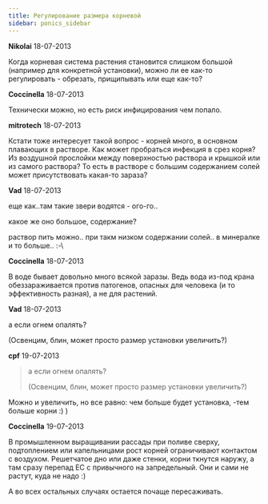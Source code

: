 ```yaml
---
title: Регулирование размера корневой
sidebar: ponics_sidebar
---
```


**Nikolai** 18-07-2013

Когда корневая система растения становится слишком большой (например для конкретной установки), можно ли ее как-то регулировать - обрезать, прищипывать или еще как-то?


**Coccinella** 18-07-2013

Технически можно, но есть риск инфицирования чем попало.


**mitrotech** 18-07-2013

Кстати тоже интересует такой вопрос - корней много, в основном плавающих в растворе. Как может пробраться инфекция в срез корня? Из воздушной прослойки между поверхностью раствора и крышкой или из самого раствора? То есть в растворе с большим содержанием солей может присутствовать какая-то зараза?


**Vad** 18-07-2013

еще как..там такие звери водятся - ого-го..

какое же оно большое, содержание?

раствор пить можно.. при такм низком содержании солей.. в минералке и то больше.. :-\


**Coccinella** 18-07-2013

В воде бывает довольно много всякой заразы. Ведь вода из-под крана обеззараживается против патогенов, опасных для человека (и то эффективность разная), а не для растений.


**Vad** 18-07-2013

а если огнем опалять?

(Освенцим, блин, может просто размер установки увеличить?)


**cpf** 19-07-2013

> а если огнем опалять?
> 
> (Освенцим, блин, может просто размер установки увеличить?)

Можно и увеличить, но все равно: чем больше будет установка, -тем больше корни :) ) 


**Coccinella** 19-07-2013

В промышленном выращивании рассады при поливе сверху, подтоплением или капельницами рост корней ограничивают контактом с воздухом. Решетчатое дно или даже стенки, корни ткнутся наружу, а там сразу перепад ЕС с привычного на запредельный. Они и сами не растут, куда не надо :)

А во всех остальных случаях остается почаще пересаживать.



